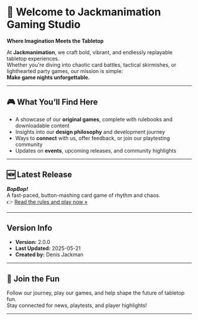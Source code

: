 # 🎲 Welcome to Jackmanimation Gaming Studio  

**Where Imagination Meets the Tabletop**

At **Jackmanimation**, we craft bold, vibrant, and endlessly replayable tabletop experiences.  
Whether you're diving into chaotic card battles, tactical skirmishes, or lighthearted party games, our mission is simple:  
**Make game nights unforgettable.**

---

## 🎮 What You’ll Find Here

- A showcase of our **original games**, complete with rulebooks and downloadable content  
- Insights into our **design philosophy** and development journey  
- Ways to **connect** with us, offer feedback, or join our playtesting community  
- Updates on **events**, upcoming releases, and community highlights  

---

## 🆕 Latest Release

**_BopBop!_**  
A fast-paced, button-mashing card game of rhythm and chaos.  
👉 [Read the rules and play now »](https://jackmanimation.github.io/Jackmanimation/Games/BopBop/rules.html)

---

## Version Info

- **Version:** 2.0.0  
- **Last Updated:** 2025-05-21  
- **Created by:** Denis Jackman 

---

## 🎉 Join the Fun

Follow our journey, play our games, and help shape the future of tabletop fun.  
Stay connected for news, playtests, and player highlights!

---
